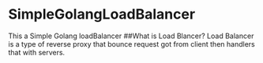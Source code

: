 # SimpleGolangLoadBalancer
This a Simple Golang loadBalancer
##What is Load Blancer?
Load Balancer is a type of reverse proxy that bounce request got from client then handlers that with servers.
